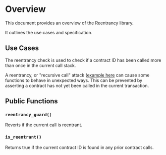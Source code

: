 # Overview

This document provides an overview of the Reentrancy library.

It outlines the use cases and specification.

## Use Cases

The reentrancy check is used to check if a contract ID has been called more than
once in the current call stack.

A reentrancy, or "recursive call" attack
([example here](https://swcregistry.io/docs/SWC-107) can cause some functions to
behave in unexpected ways. This can be prevented by asserting a contract has not
yet been called in the current transaction.

## Public Functions

### `reentrancy_guard()`

Reverts if the current call is reentrant.

### `is_reentrant()`

Returns true if the current contract ID is found in any prior contract calls.
